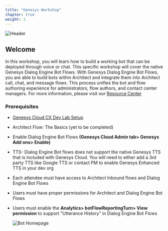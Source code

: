 ```yaml
---
title: "Genesys Workshop"
chapter: true
weight: 1
---
```


![Header](/images/MainTitle.jpg)

## Welcome

In this workshop, you will learn how to build a working bot that can be deployed through voice or chat. This specific workshop will cover the native Genesys Dialog Engine Bot Flows. With Genesys Dialog Engine Bot Flows, you are able to build bots within Architect and integrate them into Architect call, chat, and message flows. This process unifies the bot and flow authoring experience for administrators, flow authors, and contact center managers. For more information, please visit our [Resource Center](https://help.mypurecloud.com/articles/about-architect-dialog-engine-bot-flows/) 

### Prerequisites 
- [Genesys Cloud CX Dev Lab Setup](https://workshop.genesys.com/workshops/gride-demo/)
- Architect Flow: The Basics (yet to be completed)
- Enable Dialog Engine Bot Flows **(Genesys Cloud Admin tab> Genesys Add ons> Enable)**
- TTS- Dialog Engine Bot flows does not support the native Genesys TTS that is included with Genesys Cloud. You will need to either add a 3rd party TTS like Google TTS or contact PM to enable Genesys Enhanced TTS in your dev org

- Each attendee must have access to Architect Inbound flows and Dialog Engine Bot Flows
- Users must have proper permissions for Architect and Dialog Engine Bot Flows
- Users must enable the **Analytics> botFlowReportingTurn> View permission** to support "Utterance History" in Dialog Engine Bot Flows
   
   ![Bot Homepage](/images/webchat1.jpg)